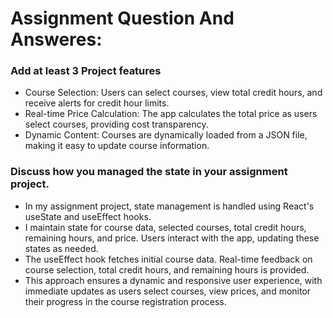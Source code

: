 # Assignment Question And Answeres:

### Add at least 3 Project features 
- Course Selection: Users can select courses, view total credit hours, and receive alerts for credit hour limits.
- Real-time Price Calculation: The app calculates the total price as users select courses, providing cost transparency.
- Dynamic Content: Courses are dynamically loaded from a JSON file, making it easy to update course information.

### Discuss how you managed the state in your assignment project.
- In my assignment project, state management is handled using React's useState and useEffect hooks. 
- I maintain state for course data, selected courses, total credit hours, remaining hours, and price. Users interact with the app, updating these states as needed. 
- The useEffect hook fetches initial course data. Real-time feedback on course selection, total credit hours, and remaining hours is provided. 
- This approach ensures a dynamic and responsive user experience, with immediate updates as users select courses, view prices, and monitor their progress in the course registration process.